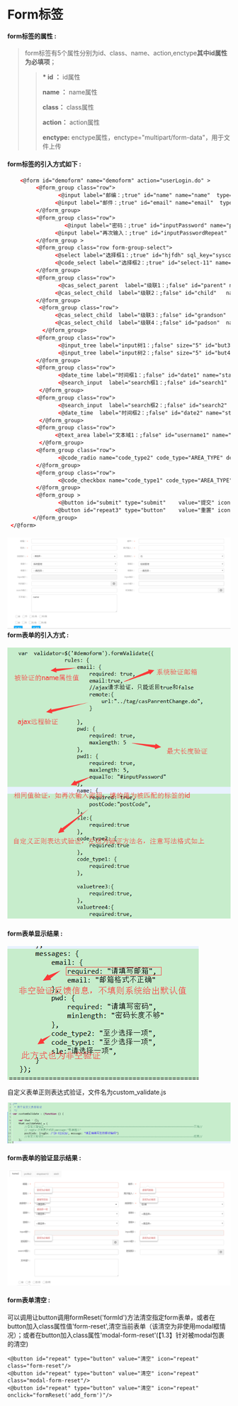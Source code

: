 # **Form标签**

#### **form标签的属性 :**

> form标签有5个属性分别为id、class、name、action,enctype**其中id属性为必填项**；
>
> > **\* id ：** id属性
> >
> > **name ：** name属性
> >
> > **class：** class属性
> >
> > **action：** action属性
> >
> > **enctype:** enctype属性，enctype="multipart/form-data"，用于文件上传

#### form标签的引入方式如下 :

```html
    <@form id="demoform" name="demoform" action="userLogin.do" >
         <@form_group class="row">
                <@input label="邮编：;true" id="name" name="name"  type="text" size="5"  />
               <@input label="邮件：;true" id="email" name="email"  type="email" size="5" />
         </@form_group>
         <@form_group class="row">
                  <@input label="密码：;true" id="inputPassword" name="pwd"  type="password" size="5" />
               <@input label="再次输入：;true" id="inputPasswordRepeat" name="pwd1"  type="password" size="5" />
         </@form_group >
         <@form_group class="row form-group-select">
               <@select label="选择框1：;true" id="hjfdh" sql_key="syscode1"  name="sle" show_field="CODE_NAME" value_field="CODE_VALUE"   size="5" select_more="true"/>
               <@code_select label="选择框2：;true" id="select-11" name="sle1" code_type="AREA_TYPE" default_val="2"  no_show="1"  size="5" choice_have="true" select_more="" />    
         </@form_group>
         <@form_group class="row">
                <@cas_select_parent  label="级联1：;false" id="parent" name="name1" sql_key="sysfunc1" show_field="TITLE" value_field="FUNC_ID"  size="5" child_info="child;sysfunc3;TITLE;FUNC_ID" default_val="01"/>
               <@cas_select_child  label="级联2：;false" id="child"   name="name1" size="5"  child_info="grandson;sysfunc5;TITLE;FUNC_ID" sql_key="sysfunc2" show_field="TITLE" value_field="FUNC_ID" default_val="0106" sql_condition="01"/>
         </@form_group>
          <@form_group class="row">
               <@cas_select_child  label="级联3：;false" id="grandson"  name="name1" size="5" child_info="padson;sysfunc6;TITLE;FUNC_ID"/>
               <@cas_select_child  label="级联4：;false" id="padson"  name="name1" size="5"/>
           </@form_group>
         <@form_group class="row">
                <@input_tree label="input树1：;false" size="5" id="but3" tree_id="tree3" name="valuetree3" sql_key="sysfunc7" checkbox_have="true"/>
                <@input_tree label="input树2：;false" size="5" id="but4" tree_id="tree4" name="valuetree4" sql_key="sysfunc7" checkbox_have="false"/>
         </@form_group>
         <@form_group class="row">
                <@date_time label="时间框1：;false" id="date1" name="start_time1" size="5"/>
                <@search_input  label="search框1：;false" id="search1" name="searchOrgName" sql_key="org_name1" show_item="item.org_id + ' _ ' + item.org_name" show_value="org_name" hidden_value="org_id" size="5"/>
          </@form_group>
         <@form_group class="row">
                <@search_input  label="search框2：;false" id="search2" name="searchOrgName" sql_key="org_name1" show_item="item.org_id + ' _ ' + item.org_name" show_value="org_name" hidden_value="org_id" size="5"/>
                <@date_time  label="时间框2：;false" id="date2" name="start_time2" size="5"/>
          </@form_group>
         <@form_group class="row">
               <@text_area label="文本域1：;false" id="username1" name="ntextame" value="name"  size="5" /> 
          </@form_group>
         <@form_group class="row">
                <@code_radio name="code_type2" code_type="AREA_TYPE" default_val="28" readonly="true"/>
         </@form_group>
         <@form_group class="row">
                <@code_checkbox name="code_type1" code_type="AREA_TYPE" default_val="09,28,58" readonly="true" />
         </@form_group>
         <@form_group >
                <@button id="submit" type="submit"    value="提交" icon="search"/>
               <@button id="repeat3" type="button"    value="重置" icon="repeat"/>
        </@form_group>
 </@form>
```

#### ![](/assets/form1.png)form表单的引入方式 :

![](/assets/validate1.png)

#### form表单显示结果 :

![](/assets/validate2.png)

自定义表单正则表达式验证，文件名为custom\_validate.js

![](/assets/validate3.png)

#### form表单的验证显示结果 :

![](/assets/validate5.png)

#### form表单清空 :

可以调用让button调用formReset\('formId'\)方法清空指定form表单，或者在button加入class属性值'form-reset',清空当前表单（该清空为非使用modal框情况）；或者在button加入class属性'modal-form-reset'(【1.3】针对被modal包裹的清空)
```
<@button id="repeat" type="button" value="清空" icon="repeat"  class="form-reset"/>
<@button id="repeat" type="button" value="清空" icon="repeat"  class="modal-form-reset"/>
<@button id="repeat" type="button" value="清空" icon="repeat"  onclick="formReset('add_form')"/>
```



